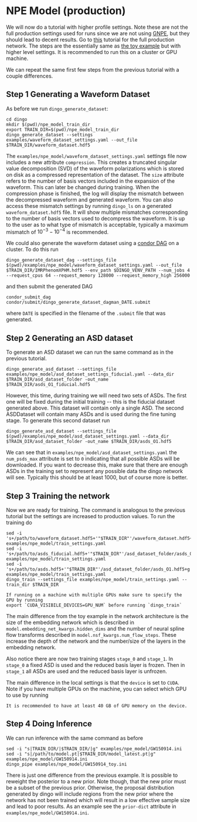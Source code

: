 # NPE Model (production)

We will now do a tutorial with higher profile settings. Note these are not the
full production settings used for runs since we are not using [GNPE](gnpe.md), but
they should lead to decent results. Go to [this](example_gnpe_model.md) tutorial for the full production network. The
steps are the essentially same as [the toy example](example_toy_model.md) but with higher level settings. It is
recommended to run this on a cluster or GPU machine. 

We can repeat the same first few steps from the previous tutorial with a couple differences. 


Step 1 Generating a Waveform Dataset
------------------------------------ 

As before we run `dingo_generate_dataset`:

```
cd dingo
mkdir $(pwd)/npe_model_train_dir
export TRAIN_DIR=$(pwd)/npe_model_train_dir
dingo_generate_dataset --settings examples/waveform_dataset_settings.yaml --out_file $TRAIN_DIR/waveform_dataset.hdf5
```

The `examples/npe_model/waveform_dataset_settings.yaml` settings file now includes a new attribute `compression`.
This creates a truncated singular value decomposition (SVD) of the waveform polarizations which 
is stored on disk as a compressed representation of the dataset. The `size` attribute 
refers to the number of basis vectors included in the expansion of the waveform. This can later be
changed during training. When the compression phase is finished, the log will
display the mismatch between the decompressed waveform and generated waveform. You can
also access these mismatch settings by running `dingo_ls` on a generated `waveform_dataset.hdf5`
file. It will show multiple mismatches corresponding to the number of basis vectors used
to decompress the waveform. It is up to the user as to what type of mismatch is acceptable,
typically a maximum mismatch of $10^{-3}-10^{-4}$ is recommended. 

We could also generate the waveform dataset using a
[condor DAG](https://htcondor.readthedocs.io/en/latest/users-manual/dagman-workflows.html)
on a cluster. To do this run

```
dingo_generate_dataset_dag --settings_file $(pwd)/examples/npe_model/waveform_dataset_settings.yaml --out_file $TRAIN_DIR/IMRPhenomXPHM.hdf5 --env_path $DINGO_VENV_PATH --num_jobs 4 --request_cpus 64 --request_memory 128000 --request_memory_high 256000
```

and then submit the generated DAG

```
condor_submit_dag condor/submit/dingo_generate_dataset_dagman_DATE.submit
```

where `DATE` is specified in the filename of the `.submit` file that was generated.


Step 2 Generating an ASD dataset
--------------------------------

To generate an ASD dataset we can run the same command as in the previous tutorial.

```
dingo_generate_asd_dataset --settings_file examples/npe_model/asd_dataset_settings_fiducial.yaml --data_dir $TRAIN_DIR/asd_dataset_folder -out_name $TRAIN_DIR/asds_O1_fiducial.hdf5
```

However, this time, during training we will need two sets of ASDs. The first one will be
fixed during the initial training -- this is the fiducial dataset generated above.
This dataset will contain only  a single ASD. The second ASDDataset will contain many
ASDs and is used during the fine tuning stage. To generate this second dataset run

```
dingo_generate_asd_dataset --settings_file $(pwd)/examples/npe_model/asd_dataset_settings.yaml --data_dir $TRAIN_DIR/asd_dataset_folder -out_name $TRAIN_DIR/asds_O1.hdf5
```

We can see that in `examples/npe_model/asd_dataset_settings.yaml` the `num_psds_max`
attribute is set to `0` indicating that all possible ASDs will be downloaded. If you want to 
decrease this, make sure that there are enough ASDs in the training set to represent 
any possible data the dingo network will see. Typically this should be at least 1000,
but of course more is better. 


Step 3 Training the network
---------------------------

Now we are ready for training. The command is analogous to the previous tutorial 
but the settings are increased to production values. To run the training do

```
sed -i 's+/path/to/waveform_dataset.hdf5+'"$TRAIN_DIR"'/waveform_dataset.hdf5+g' examples/npe_model/train_settings.yaml
sed -i 's+/path/to/asds_fiducial.hdf5+'"$TRAIN_DIR"'/asd_dataset_folder/asds_O1_fiducial.hdf5+g' examples/npe_model/train_settings.yaml
sed -i 's+/path/to/asds.hdf5+'"$TRAIN_DIR"'/asd_dataset_folder/asds_O1.hdf5+g' examples/npe_model/train_settings.yaml
dingo_train --settings_file examples/npe_model/train_settings.yaml --train_dir $TRAIN_DIR
```

```{tip}
If running on a machine with multiple GPUs make sure to specify the GPU by running 
export `CUDA_VISIBILE_DEVICES=GPU_NUM` before running `dingo_train`
```

The main difference from the toy example in the network architecture is the size of the embedding
network which is described in `model.embedding_net_kwargs.hidden_dims` and the
number of neural spline flow transforms described in
`model.nsf_kwargs.num_flow_steps`. These increase the depth of the network and the 
number/size of the layers in the embedding network. 

Also notice there are now two training stages `stage_0` and `stage_1`. In `stage_0` a fixed ASD is used and the reduced basis layer
is frozen. Then in `stage_1` all ASDs are used and the reduced basis layer is unfrozen. 

The main difference in the local settings is that the `device` is set to `CUDA`.
Note if you have multiple GPUs on the machine, you can select which GPU to use
by running 

```{important}
It is recommended to have at least 40 GB of GPU memory on the device. 
```

Step 4 Doing Inference
----------------------

We can run inference with the same command as before

```
sed -i "s|TRAIN_DIR/|$TRAIN_DIR/|g" examples/npe_model/GW150914.ini
sed -i "s|/path/to/model.pt|$TRAIN_DIR/model_latest.pt|g" examples/npe_model/GW150914.ini
dingo_pipe examples/npe_model/GW150914_toy.ini
```

There is just one difference from the previous example. It is possible to reweight the posterior to a new prior.
Note though, that the new prior must be a subset of the previous prior. Otherwise, the proposal distribution
generated by dingo will include regions from the new prior where the network has not been trained which will
result in a low effective sample size and lead to poor results. As an example see the `prior-dict` attribute in 
`examples/npe_model/GW150914.ini`.